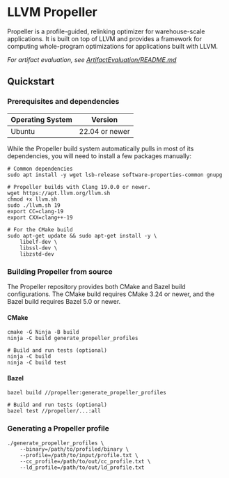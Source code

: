 # LLVM Propeller

Propeller is a profile-guided, relinking optimizer for warehouse-scale
applications. It is built on top of LLVM and provides a framework for computing
whole-program optimizations for applications built with LLVM.

_For artifact evaluation, see [ArtifactEvaluation/README.md](ArtifactEvaluation/README.md)_

## Quickstart

### Prerequisites and dependencies

| Operating System | Version  |
| --- | --- |
| Ubuntu | 22.04 or newer |

While the Propeller build system automatically pulls in most of its dependencies,
you will need to install a few packages manually:

```
# Common dependencies
sudo apt install -y wget lsb-release software-properties-common gnupg

# Propeller builds with Clang 19.0.0 or newer.
wget https://apt.llvm.org/llvm.sh
chmod +x llvm.sh
sudo ./llvm.sh 19
export CC=clang-19
export CXX=clang++-19

# For the CMake build
sudo apt-get update && sudo apt-get install -y \
    libelf-dev \
    libssl-dev \
    libzstd-dev
```

### Building Propeller from source

The Propeller repository provides both CMake and Bazel build configurations.
The CMake build requires CMake 3.24 or newer, and the Bazel build requires
Bazel 5.0 or newer.

#### CMake
```
cmake -G Ninja -B build
ninja -C build generate_propeller_profiles

# Build and run tests (optional)
ninja -C build
ninja -C build test
```

#### Bazel
```
bazel build //propeller:generate_propeller_profiles

# Build and run tests (optional)
bazel test //propeller/...:all
```

### Generating a Propeller profile
```
./generate_propeller_profiles \
    --binary=/path/to/profiled/binary \
    --profile=/path/to/input/profile.txt \
    --cc_profile=/path/to/out/cc_profile.txt \
    --ld_profile=/path/to/out/ld_profile.txt
```

